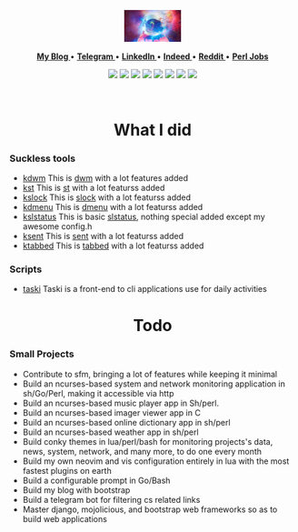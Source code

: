 <p align="center">
  <img height=60% width=20% src="./github.jpg">
</p>
<p align="center">
<b><a href="none"> My Blog </a></b>
•
<b><a href="none"> Telegram </a></b>
•
<b><a href="none"> LinkedIn </a></b>
•
<b><a href="none"> Indeed </a></b>
•
<b><a href="mailto:tcheukueppo@gmail.com"> Reddit </a></b>
 •
<b><a href="none"> Perl Jobs </a></b>
<!--<b><a href="https://www.paypal.me/bobbyhub">Sponsor</a></b>-->
</p>
<p align="center">
<img src="https://img.shields.io/badge/c-%2357A143.svg?&style=for-the-badge&logo=c&logoColor=white"/>
<img src="https://img.shields.io/badge/bash-%2300ADD8.svg?&style=for-the-badge&logo=linux&logoColor=white" />
<img src="https://img.shields.io/badge/perl-%33020000.svg?&style=for-the-badge&logo=perl&logoColor=white"/>
<img src="https://img.shields.io/badge/go-%2300ADD8.svg?&style=for-the-badge&logo=go&logoColor=white" />
<img src="https://img.shields.io/badge/lua-%232C2D72.svg?&style=for-the-badge&logo=lua&logoColor=white"/>
<img src="https://img.shields.io/badge/C++%20-%23007ACC.svg?&style=for-the-badge&logo=Cplusplus&logoColor=white"/>
<img src="https://img.shields.io/badge/python-%2357A143.svg?&style=for-the-badge&logo=python&logoColor=white"/>
<img src="https://img.shields.io/badge/javascript-%23f7a41d.svg?&style=for-the-badge&logo=javascript&logoColor=white"/>
</p>
<br>
<div align="center">
  
# What I did

</div>

### Suckless tools

  - [kdwm](https://github.com/tcheukueppo/kdwm) This is [dwm](https://dwm.suckless.org/) with a lot features added
  - [kst](https://github.com/tcheukueppo/kst) This is [st](https://st.suckless.org/) with a lot featurss added
  - [kslock](https://github.com/tcheukueppo/kslock) This is [slock](https://tools.suckless.org/slock/) with a lot featurss added
  - [kdmenu](https://github.com/tcheukueppo/kdmenu) This is [dmenu](https://tools.suckless.org/dmenu/) with a lot featurss added
  - [kslstatus](https://github.com/tcheukueppo/kslstatus) This is basic [slstatus](https://tools.suckless.org/dmenu/), nothing special added except 
  my awesome      config.h
  - [ksent](https://github.com/tcheukueppo/ksent) This is [sent](https://tools.suckless.org/sent/) with a lot featurss added
  - [ktabbed](https://github.com/tcheukueppo/ktabbed) This is [tabbed](https://tools.suckless.org/tabbed/) with a lot featurss added

### Scripts

  - [taski](https://github.com/tcheukueppo/taski) Taski is a front-end to cli applications use for daily activities

<div align="center">
  
# Todo

</div>

### Small Projects

- Contribute to sfm, bringing a lot of features while keeping it minimal
- Build an ncurses-based system and network monitoring application in sh/Go/Perl, making it accessible via http
- Build an ncurses-based music player app in Sh/perl.
- Build an ncurses-based imager viewer app in C
- Build an ncurses-based online dictionary app in sh/perl
- Build an ncurses-based weather app in sh/perl
- Build conky themes in lua/perl/bash for monitoring projects's data, news, system, network, and many more, to do one every month
- Build my own neovim and vis configuration entirely in lua with the most fastest plugins on earth
- Build a configurable prompt in Go/Bash
- Build my blog with bootstrap
- Build a telegram bot for filtering cs related links
- Master django, mojolicious, and bootstrap web frameworks so as to build web applications
